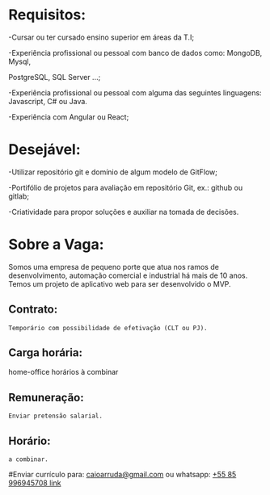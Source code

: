 # Requisitos:

-Cursar ou ter cursado ensino superior em áreas da T.I;

-Experiência profissional ou pessoal com banco de dados como: MongoDB, Mysql,

PostgreSQL, SQL Server ...;

-Experiência profissional ou pessoal com alguma das seguintes linguagens: Javascript, C# ou Java.

-Experiência com Angular ou React;

# Desejável:

-Utilizar repositório git e domínio de algum modelo de GitFlow;

-Portifólio de projetos para avaliação em repositório Git, ex.: github ou gitlab;

-Criatividade para propor soluções e auxiliar na tomada de decisões.

# Sobre a Vaga:

Somos uma empresa de pequeno porte que atua nos ramos de desenvolvimento, automação comercial e industrial há mais de 10 anos. 
Temos um projeto de aplicativo web para ser desenvolvido o MVP.

## Contrato: 
    Temporário com possibilidade de efetivação (CLT ou PJ).

## Carga horária: 
   home-office horários à combinar

## Remuneração: 
    Enviar pretensão salarial.

## Horário: 
    a combinar.

#Enviar currículo para:
    caioarruda@gmail.com ou whatsapp: [+55 85 996945708 link](https://api.whatsapp.com/send?phone=5585996945708)
